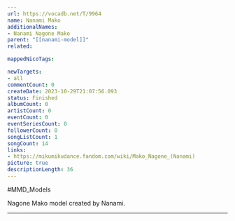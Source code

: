 ```yaml
---
url: https://vocadb.net/T/9964
name: Nanami Mako
additionalNames: 
- Nanami Nagone Mako
parent: "[[nanami-model]]"
related:

mappedNicoTags:

newTargets:
- all
commentCount: 0
createDate: 2023-10-29T21:07:56.093
status: Finished
albumCount: 0
artistCount: 0
eventCount: 0
eventSeriesCount: 0
followerCount: 0
songListCount: 1
songCount: 14
links: 
- https://mikumikudance.fandom.com/wiki/Mako_Nagone_(Nanami)
picture: true
descriptionLength: 36
---
```


#MMD_Models

Nagone Mako model created by Nanami.

---

